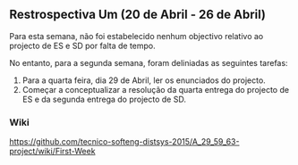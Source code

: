 ## Restrospectiva Um (20 de Abril - 26 de Abril)

Para esta semana, não foi estabelecido nenhum objectivo relativo ao projecto de ES e SD por falta de tempo.

No entanto, para a segunda semana, foram deliniadas as seguintes tarefas:

1) Para a quarta feira, dia 29 de Abril, ler os enunciados do projecto.
2) Começar a conceptualizar a resolução da quarta entrega do projecto de ES e da segunda entrega do projecto de SD.

### Wiki

https://github.com/tecnico-softeng-distsys-2015/A_29_59_63-project/wiki/First-Week
